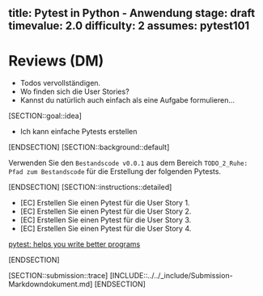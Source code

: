 title: Pytest in Python - Anwendung
stage: draft
timevalue: 2.0
difficulty: 2
assumes: pytest101
---
# Reviews (DM)
- Todos vervollständigen. 
- Wo finden sich die User Stories?
- Kannst du natürlich auch einfach als eine Aufgabe formulieren...

[SECTION::goal::idea]

- Ich kann einfache Pytests erstellen

[ENDSECTION]
[SECTION::background::default]

Verwenden Sie den `Bestandscode v0.0.1` aus dem Bereich `TODO_2_Ruhe: Pfad zum Bestandscode` für die Erstellung der folgenden Pytests.

[ENDSECTION]
[SECTION::instructions::detailed]

- [EC] Erstellen Sie einen Pytest für die User Story 1.
- [EC] Erstellen Sie einen Pytest für die User Story 2.
- [EC] Erstellen Sie einen Pytest für die User Story 3.
- [EC] Erstellen Sie einen Pytest für die User Story 4.

[pytest: helps you write better programs](https://docs.pytest.org/en/stable/)

[ENDSECTION]

[SECTION::submission::trace]
[INCLUDE::../../_include/Submission-Markdowndokument.md]
[ENDSECTION]
